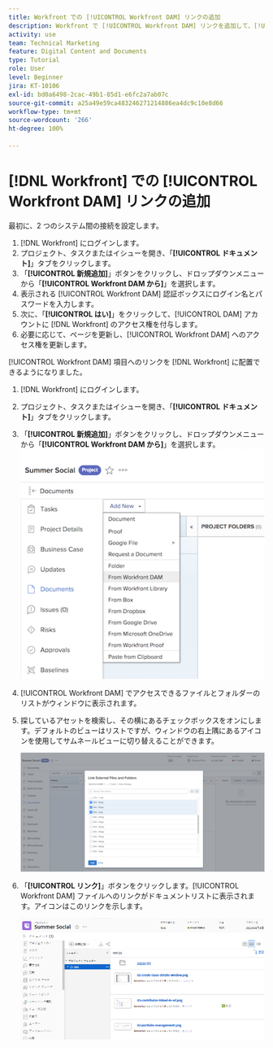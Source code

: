 ```yaml
---
title: Workfront での [!UICONTROL Workfront DAM] リンクの追加
description: Workfront で [!UICONTROL Workfront DAM] リンクを追加して、[!UICONTROL DAM] を Workfront のプロジェクト、タスク、イシューにリンクできるようにする方法について説明します。
activity: use
team: Technical Marketing
feature: Digital Content and Documents
type: Tutorial
role: User
level: Beginner
jira: KT-10106
exl-id: bd0a6498-2cac-49b1-85d1-e6fc2a7ab07c
source-git-commit: a25a49e59ca483246271214886ea4dc9c10e8d66
workflow-type: tm+mt
source-wordcount: '266'
ht-degree: 100%

---
```


# [!DNL Workfront] での [!UICONTROL Workfront DAM] リンクの追加

最初に、2 つのシステム間の接続を設定します。

1. [!DNL Workfront] にログインします。
1. プロジェクト、タスクまたはイシューを開き、「**[!UICONTROL ドキュメント]**」タブをクリックします。
1. 「**[!UICONTROL 新規追加]**」ボタンをクリックし、ドロップダウンメニューから「**[!UICONTROL Workfront DAM から]**」を選択します。
1. 表示される [!UICONTROL Workfront DAM] 認証ボックスにログイン名とパスワードを入力します。
1. 次に、「**[!UICONTROL はい]**」をクリックして、[!UICONTROL DAM] アカウントに [!DNL Workfront] のアクセス権を付与します。
1. 必要に応じて、ページを更新し、[!UICONTROL Workfront DAM] へのアクセス権を更新します。

[!UICONTROL Workfront DAM] 項目へのリンクを [!DNL Workfront] に配置できるようになりました。

1. [!DNL Workfront] にログインします。
1. プロジェクト、タスクまたはイシューを開き、「**[!UICONTROL ドキュメント]**」タブをクリックします。
1. 「**[!UICONTROL 新規追加]**」ボタンをクリックし、ドロップダウンメニューから「**[!UICONTROL Workfront DAM から]**」を選択します。
   ![[!UICONTROL 新規追加]ドロップダウンメニューの「[!UICONTROL Workfront DAM から]」オプションの画像](assets/01-contributor-from-workfront-dam.png)
1. [!UICONTROL Workfront DAM] でアクセスできるファイルとフォルダーのリストがウィンドウに表示されます。

1. 探しているアセットを検索し、その横にあるチェックボックスをオンにします。デフォルトのビューはリストですが、ウィンドウの右上隅にあるアイコンを使用してサムネールビューに切り替えることができます。

   ![ポップアップウィンドウで選択したアセットの画像](assets/02-contributor-select-files-in-dam.png)

1. 「**[!UICONTROL リンク]**」ボタンをクリックします。[!UICONTROL Workfront DAM] ファイルへのリンクがドキュメントリストに表示されます。アイコンはこのリンクを示します。

   ![[!DNL Workfront] のドキュメントリストに表示される [!UICONTROL Workfront DAM] ファイルへのリンクの画像。](assets/03-contributor-linked-in-wf.png)
